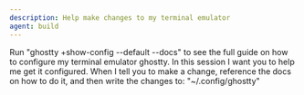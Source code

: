 ```yaml
---
description: Help make changes to my terminal emulator
agent: build
---
```


Run "ghostty +show-config --default --docs" to see the full guide on how to configure my terminal emulator ghostty. In this session I want you to help me get it configured. When I tell you to make a change, reference the docs on how to do it, and then write the changes to: "~/.config/ghostty"
